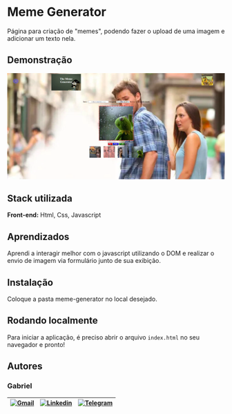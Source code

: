 
# Meme Generator

Página para criação de "memes", podendo fazer o upload de uma imagem e adicionar um texto nela.

## Demonstração

![Desktop](./meme-generator.PNG)

## Stack utilizada

**Front-end:** Html, Css, Javascript


## Aprendizados

Aprendi a interagir melhor com o javascript utilizando o DOM e realizar o envio de imagem via formulário junto de sua exibição.


## Instalação

Coloque a pasta meme-generator no local desejado.

## Rodando localmente

Para iniciar a aplicação, é preciso abrir o arquivo `index.html` no seu navegador e pronto!


## Autores
### Gabriel

| [![Gmail](https://img.shields.io/badge/Gmail-D14836?style=for-the-badge&logo=gmail&logoColor=white)](mailto:gabrielpbenedicto@gmail.com) | [![Linkedin](https://img.shields.io/badge/LinkedIn-0077B5?style=for-the-badge&logo=linkedin&logoColor=white)](https://www.linkedin.com/in/gabrielbenedicto/) | [![Telegram](https://img.shields.io/badge/Telegram-2CA5E0?style=for-the-badge&logo=telegram&logoColor=white)](https://t.me/gabrielbenedicto) |
| ------|-------|-----|